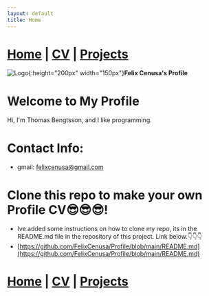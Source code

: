 ```yaml
---
layout: default
title: Home
---
```

# [Home](/Profile) | [CV](/Profile/cv/) | [Projects](/Profile/projects/)
![Logo](/assets/img/me.png){:height="200px" width="150px"}**Felix Cenusa's Profile**


# Welcome to My Profile

Hi, I'm Thomas Bengtsson, and I like programming.

# Contact Info:
- gmail: [felixcenusa@gmail.com](mailto:felixcenusa@gmail.com) <!-- This [LINK](Text) makes text clickable  -->

# Clone this repo to make your own Profile CV😎😎😎!
- Ive added some instructions on how to clone my repo, its in the README.md file in the repository of this project. Link below.👇👇👇
- [https://github.com/FelixCenusa/Profile/blob/main/README.md](https://github.com/FelixCenusa/Profile/blob/main/README.md)

# [Home](/Profile) | [CV](/Profile/cv/) | [Projects](/Profile/projects/)
